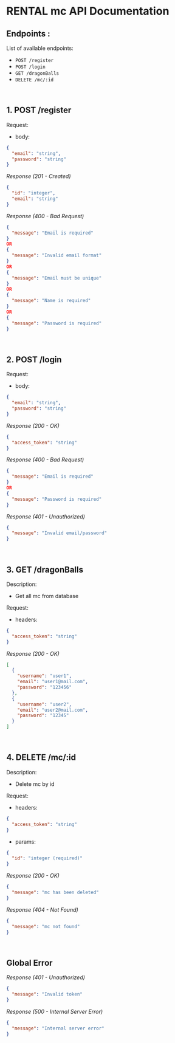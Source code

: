 # RENTAL mc API Documentation

## Endpoints :

List of available endpoints:

- `POST /register`
- `POST /login`
- `GET /dragonBalls`
- `DELETE /mc/:id`

&nbsp;

## 1. POST /register

Request:

- body:

```json
{
  "email": "string",
  "password": "string"
}
```

_Response (201 - Created)_

```json
{
  "id": "integer",
  "email": "string"
}
```

_Response (400 - Bad Request)_

```json
{
  "message": "Email is required"
}
OR
{
  "message": "Invalid email format"
}
OR
{
  "message": "Email must be unique"
}
OR
{
  "message": "Name is required"
}
OR
{
  "message": "Password is required"
}
```

&nbsp;

## 2. POST /login

Request:

- body:

```json
{
  "email": "string",
  "password": "string"
}
```

_Response (200 - OK)_

```json
{
  "access_token": "string"
}
```

_Response (400 - Bad Request)_

```json
{
  "message": "Email is required"
}
OR
{
  "message": "Password is required"
}
```

_Response (401 - Unauthorized)_

```json
{
  "message": "Invalid email/password"
}
```

&nbsp;

## 3. GET /dragonBalls

Description:

- Get all mc from database

Request:

- headers:

```json
{
  "access_token": "string"
}
```

_Response (200 - OK)_

```json
[
  {
    "username": "user1",
    "email": "user1@mail.com",
    "password": "123456"
  },
  {
    "username": "user2",
    "email": "user2@mail.com",
    "password": "12345"
  }
]
```

&nbsp;

## 4. DELETE /mc/:id

Description:

- Delete mc by id

Request:

- headers:

```json
{
  "access_token": "string"
}
```

- params:

```json
{
  "id": "integer (required)"
}
```

_Response (200 - OK)_

```json
{
  "message": "mc has been deleted"
}
```

_Response (404 - Not Found)_

```json
{
  "message": "mc not found"
}
```

&nbsp;

## Global Error

_Response (401 - Unauthorized)_

```json
{
  "message": "Invalid token"
}
```

_Response (500 - Internal Server Error)_

```json
{
  "message": "Internal server error"
}
```
